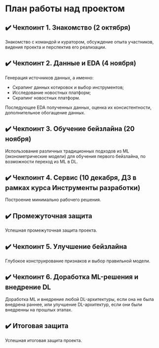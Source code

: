 # План работы над проектом

## ✔️ Чекпоинт 1. Знакомство (2 октября)
Знакомство с командой и куратором, обсуждение опыта участников, видения проекта и перспектив его реализации.

## ✔️ Чекпоинт 2. Данные и EDA (4 ноября)
Генерация источников данных, а именно:
- Скрапинг данных котировок и выбор инструментов; 
- Исследование новостных платформ; 
- Скрапинг новостных платформ.

Последующее EDA полученных данных, оценка их консистентности, дополнительное обогащение данных.

## ✔️ Чекпоинт 3. Обучение бейзлайна (20 ноября)
Использование различных традиционных подходов из ML (эконометрические модели) для обучения первого бейзлайна, по возможности переход из ML в DL.

## ✔️ Чекпоинт 4. Сервис (10 декабря, ДЗ в рамках курса Инструменты разработки)
Построение минимально рабочего решения.

## ✔️ Промежуточная защита
Успешная промежуточная защита проекта.

## ✔️ Чекпоинт 5. Улучшение бейзлайна
Глубокое конструирование признаков и выбор правильной модели.

## ✔️ Чекпоинт 6. Доработка ML-решения и внедрение DL
Доработка ML и внедрение любой DL-архитектуры, если она не была внедрена раннее, или улучшение DL-архитектур, если они были внедренны на прошлых этапах.
 
## ✔️ Итоговая защита
Успешная итоговая защита проекта.
